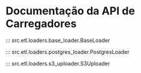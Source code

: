 # Documentação da API de Carregadores

::: src.etl.loaders.base_loader.BaseLoader

::: src.etl.loaders.postgres_loader.PostgresLoader

::: src.etl.loaders.s3_uploader.S3Uploader 